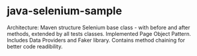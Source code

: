 # java-selenium-sample

Architecture:
Maven structure
Selenium base class - with before and after methods, extended by all tests classes.
Implemented Page Object Pattern.
Includes Data Providers and Faker library.
Contains method chaining for better code readibility.
